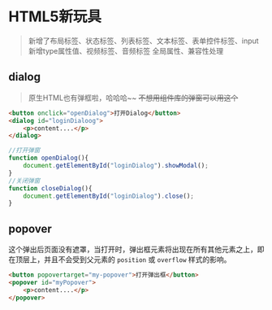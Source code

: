 # HTML5新玩具

> 新增了布局标签、状态标签、列表标签、文本标签、表单控件标签、input新增type属性值、视频标签、音频标签 全局属性、兼容性处理
## dialog

> 原生HTML也有弹框啦，哈哈哈~~  ~~不想用组件库的弹窗可以用这个~~

```html
<button onclick="openDialog">打开Dialog</button>
<dialog id="loginDialoog">
    <p>content....</p>
</dialog>
```

```js
//打开弹窗
function openDialog(){
    document.getElementById("loginDialog").showModal();
}
//关闭弹窗
function closeDialog(){
    document.getElementById("loginDialog").close();
}
```
## popover

这个弹出后页面没有遮罩，当打开时，弹出框元素将出现在所有其他元素之上，即在顶层上，并且不会受到父元素的 `position` 或 `overflow` 样式的影响。

```html
<button popovertarget="my-popover">打开弹出框</button>
<popover id="myPopover">
    <p>content....</p>
</popover>
```

